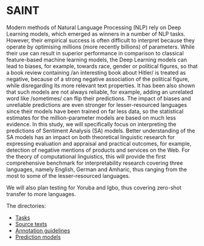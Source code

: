 # SAINT

Modern methods of Natural Language Processing (NLP) rely on Deep Learning models, which emerged as winners in a number of NLP tasks. However, their empirical success is often difficult to interpret because they operate by optimising millions (more recently billions) of parameters. While their use can result in superior performance in comparison to classical feature-based machine learning models, the Deep Learning models can lead to biases, for example, towards race, gender or political figures, so that a book review containing /an interesting book about Hitler/ is treated as negative, because of a strong negative association of the political figure, while disregarding its more relevant text properties. It has been also shown that such models are not always reliable, for example, adding an unrelated word like /sometimes/ can flip their predictions. The impact of biases and unreliable predictions are even stronger for lesser-resourced languages since their models have been trained on far less data, so the statistical estimates for the million-parameter models are based on much less evidence. In this study, we will specifically focus on interpreting the predictions of Sentiment Analysis (SA) models. Better understanding of the SA models has an impact on both theoretical linguistic research for expressing evaluation and appraisal and practical outcomes, for example, detection of negative mentions of products and services on the Web. For the theory of computational linguistics, this will provide the first comprehensive benchmark for interpretability research covering three languages, namely English, German and Amharic, thus ranging from the most to some of the lesser-resourced languages.

We will also plan testing for Yoruba and Igbo, thus covering zero-shot transfer to more languages.

The directories:
 
 - [Tasks](./progress/tasks.org)
 - [Source texts](./texts)
 - [Annotation guidelines](./annotation)
 - [Prediction models](./prediction)
 

